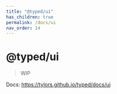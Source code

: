 ```yaml
---
title: "@typed/ui"
has_children: true
permalink: /docs/ui
nav_order: 14
---
```


# @typed/ui

> WIP

Docs: https://tylors.github.io/typed/docs/ui

